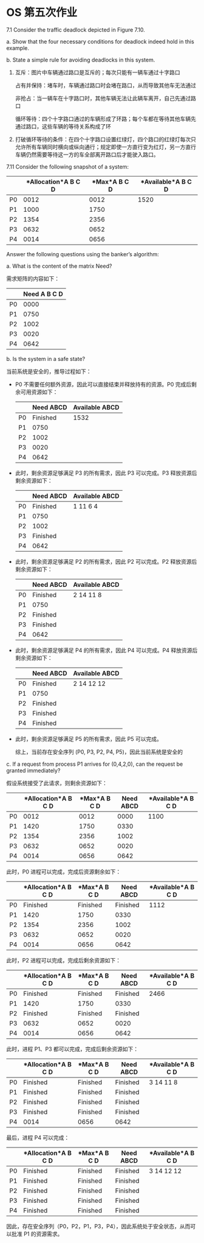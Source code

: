 # OS 第五次作业

7.1  Consider the traffic deadlock depicted in Figure 7.10.

   a. Show that the four necessary conditions for deadlock indeed hold in this example.

   b. State a simple rule for avoiding deadlocks in this system.

1. 互斥：图片中车辆通过路口是互斥的；每次只能有一辆车通过十字路口

   占有并保持：堵车时，车辆通过路口时会堵在路口，从而导致其他车无法通过

   非抢占：当一辆车在十字路口时，其他车辆无法让此辆车离开，自己先通过路口

   循环等待：四个十字路口通过的车辆形成了环路；每个车都在等待其他车辆先通过路口，这些车辆的等待关系构成了环

2. 打破循环等待的条件：在四个十字路口设置红绿灯，四个路口的红绿灯每次只允许所有车辆同时横向或纵向通行；规定即使一方直行变为红灯，另一方直行车辆仍然需要等待这一方的车全部离开路口后才能驶入路口。

 

7.11  Consider the following snapshot of a system:

|      | *Allocation\*A B C D | *Max\*A B C D | *Available\*A B C D |
| ---- | -------------------- | ------------- | ------------------- |
| P0   | 0012                 | 0012          | 1520                |
| P1   | 1000                 | 1750          |                     |
| P2   | 1354                 | 2356          |                     |
| P3   | 0632                 | 0652          |                     |
| P4   | 0014                 | 0656          |                     |

Answer the following questions using the banker’s algorithm:

 a. What is the content of the matrix Need?

需求矩阵的内容如下：

|      | **Need** A B C D |
| ---- | ---------------- |
| P0   | 0000             |
| P1   | 0750             |
| P2   | 1002             |
| P3   | 0020             |
| P4   | 0642             |

 b. Is the system in a safe state?

当前系统是安全的，推导过程如下：

- P0 不需要任何额外资源，因此可以直接结束并释放持有的资源。P0 完成后剩余可用资源如下：

  |      | Need ABCD | Available ABCD |
  | ---- | --------- | -------------- |
  | P0   | Finished  | 1532           |
  | P1   | 0750      |                |
  | P2   | 1002      |                |
  | P3   | 0020      |                |
  | P4   | 0642      |                |

- 此时，剩余资源足够满足 P3 的所有需求，因此 P3 可以完成。P3 释放资源后剩余资源如下：

  |      | Need ABCD | Available ABCD |
  | ---- | --------- | -------------- |
  | P0   | Finished  | 1 11 6 4       |
  | P1   | 0750      |                |
  | P2   | 1002      |                |
  | P3   | Finished  |                |
  | P4   | 0642      |                |

- 此时，剩余资源足够满足 P2 的所有需求，因此 P2 可以完成。P2 释放资源后剩余资源如下：

  |      | Need ABCD | Available ABCD |
  | ---- | --------- | -------------- |
  | P0   | Finished  | 2 14 11 8      |
  | P1   | 0750      |                |
  | P2   | Finished  |                |
  | P3   | Finished  |                |
  | P4   | 0642      |                |

- 此时，剩余资源足够满足 P4 的所有需求，因此 P4 可以完成。P4 释放资源后剩余资源如下：

  |      | Need ABCD | Available ABCD |
  | ---- | --------- | -------------- |
  | P0   | Finished  | 2 14 12 12     |
  | P1   | 0750      |                |
  | P2   | Finished  |                |
  | P3   | Finished  |                |
  | P4   | Finished  |                |

- 此时，剩余资源足够满足 P5 的所有需求，因此 P5 可以完成。

  综上，当前存在安全序列 (P0, P3, P2, P4, P5)，因此当前系统是安全的

 c. If a request from process P1 arrives for (0,4,2,0), can the request be granted immediately?

假设系统接受了此请求，则剩余资源如下：

|      | *Allocation\*A B C D | *Max\*A B C D | Need ABCD | *Available\*A B C D |
| ---- | -------------------- | ------------- | --------- | ------------------- |
| P0   | 0012                 | 0012          | 0000      | 1100                |
| P1   | 1420                 | 1750          | 0330      |                     |
| P2   | 1354                 | 2356          | 1002      |                     |
| P3   | 0632                 | 0652          | 0020      |                     |
| P4   | 0014                 | 0656          | 0642      |                     |

此时，P0 进程可以完成，完成后资源剩余如下：

|      | *Allocation\*A B C D | *Max\*A B C D | Need ABCD | *Available\*A B C D |
| ---- | -------------------- | ------------- | --------- | ------------------- |
| P0   | Finished             | Finished      | Finished  | 1112                |
| P1   | 1420                 | 1750          | 0330      |                     |
| P2   | 1354                 | 2356          | 1002      |                     |
| P3   | 0632                 | 0652          | 0020      |                     |
| P4   | 0014                 | 0656          | 0642      |                     |

此时，P2 进程可以完成，完成后剩余资源如下：

|      | *Allocation\*A B C D | *Max\*A B C D | Need ABCD | *Available\*A B C D |
| ---- | -------------------- | ------------- | --------- | ------------------- |
| P0   | Finished             | Finished      | Finished  | 2466                |
| P1   | 1420                 | 1750          | 0330      |                     |
| P2   | Finished             | Finished      | Finished  |                     |
| P3   | 0632                 | 0652          | 0020      |                     |
| P4   | 0014                 | 0656          | 0642      |                     |

此时，进程 P1、P3 都可以完成，完成后剩余资源如下：

|      | *Allocation\*A B C D | *Max\*A B C D | Need ABCD | *Available\*A B C D |
| ---- | -------------------- | ------------- | --------- | ------------------- |
| P0   | Finished             | Finished      | Finished  | 3 14 11 8           |
| P1   | Finished             | Finished      | Finished  |                     |
| P2   | Finished             | Finished      | Finished  |                     |
| P3   | Finished             | Finished      | Finished  |                     |
| P4   | 0014                 | 0656          | 0642      |                     |

最后，进程 P4 可以完成：

|      | *Allocation\*A B C D | *Max\*A B C D | Need ABCD | *Available\*A B C D |
| ---- | -------------------- | ------------- | --------- | ------------------- |
| P0   | Finished             | Finished      | Finished  | 3 14 12 12          |
| P1   | Finished             | Finished      | Finished  |                     |
| P2   | Finished             | Finished      | Finished  |                     |
| P3   | Finished             | Finished      | Finished  |                     |
| P4   | Finished             | Finished      | Finished  |                     |

因此，存在安全序列（P0，P2，P1，P3，P4），因此系统处于安全状态，从而可以批准 P1 的资源需求。